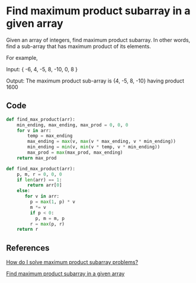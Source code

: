 # Find maximum product subarray in a given array

Given an array of integers, find maximum product subarray. In other words, find a sub-array that has maximum product of its elements.

For example,

Input:  { -6, 4, -5, 8, -10, 0, 8 }

Output: The maximum product sub-array is {4, -5, 8, -10} having product 1600

## Code

```python
def find_max_product(arr):
    min_ending, max_ending, max_prod = 0, 0, 0
    for v in arr:
        temp = max_ending
        max_ending = max(v, max(v * max_ending, v * min_ending))
        min_ending = min(v, min(v * temp, v * min_ending))
        max_prod = max(max_prod, max_ending)
    return max_prod
```

```python
def find_max_product(arr):
    p, m, r = 0, 0, 0
    if len(arr) == 1:
        return arr[0]
    else:
       for v in arr:
         p = max(1, p) * v
         m *= v
         if p < 0:
           p, m = m, p
         r = max(p, r)
    return r
```

## References

[How do I solve maximum product subarray problems?](https://www.quora.com/How-do-I-solve-maximum-product-subarray-problems)

[Find maximum product subarray in a given array](http://www.techiedelight.com/find-maximum-product-subarray-given-array/)